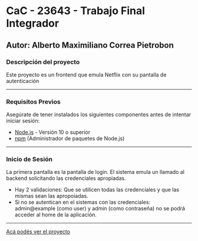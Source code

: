 # CaC - 23643 - Trabajo Final Integrador
## Autor: Alberto Maximiliano Correa Pietrobon

### Descripción del proyecto
Este proyecto es un frontend que emula Netflix con su pantalla de autenticación

------------

### Requisitos Previos

Asegúrate de tener instalados los siguientes componentes antes de intentar iniciar sesión:

- [Node.js](https://nodejs.org/) - Versión 10 o superior
- [npm](https://www.npmjs.com/) (Administrador de paquetes de Node.js)

------------

### Inicio de Sesión
La primera pantalla es la pantalla de login. El sistema emula un llamado al backend solicitando las credenciales apropiadas.
* Hay 2 validaciones: Que se utilicen todas las credenciales y que las mismas sean las apropoiadas.
* Si no se autentican en el sistemas con las credenciales: admin@example (como user) y admin (como contraseña) no se podrá acceder al home de la aplicación.

------------

[Acá podés ver el proyecto](https://max-react-films.vercel.app/)
